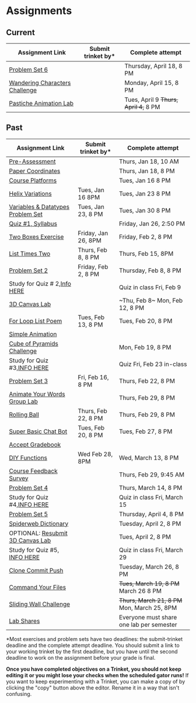 # Assignments

## Current

| Assignment Link                                                                                                                       | Submit trinket by\* | Complete attempt                              |
| ------------------------------------------------------------------------------------------------------------------------------------- | ------------------- | --------------------------------------------- |
|[Problem Set 6](https://classroom.github.com/a/6zlnpSeQ) ||Thursday, April 18, 8 PM|
|[Wandering Characters Challenge](https://classroom.github.com/a/9f9obWgU) ||Monday, April 15, 8 PM|
| [Pastiche Animation Lab](https://classroom.github.com/a/YB_onkBP)                                                                        |                     | Tues, April 9 ~~Thurs, April 4,~~ 8 PM                      |


## Past

| Assignment Link                                                                                                                        | Submit trinket by\* | Complete attempt                |
| -------------------------------------------------------------------------------------------------------------------------------------- | ------------------- | ------------------------------- |
| [Pre-Assessment](https://docs.google.com/forms/d/e/1FAIpQLSfI8_lGf7UB6HnVHs0JR19XtWAWmneT_HUIM1-ACb_C7mWakw/viewform?usp=sf_link)         |                     | Thurs, Jan 18, 10 AM            |
| [Paper Coordinates](https://classroom.github.com/a/tOox8MQP)                                                                              |                     | Thurs, Jan 18, 8 PM             |
| [Course Platforms](https://classroom.github.com/a/I_aPYXfe)                                                                               |                     | Tues, Jan 16 8 PM               |
| [Helix Variations](https://classroom.github.com/a/iYUubKEG)                                                                               | Tues, Jan 16 8PM    | Tues, Jan 23 8 PM               |
| [Variables &amp; Datatypes Problem Set](https://classroom.github.com/a/UNxAOcxS)                                                          | Tues, Jan 23, 8 PM  | Tues, Jan 30 8 PM               |
| [Quiz #1, Syllabus](https://docs.google.com/forms/d/e/1FAIpQLScanSjvjOR6N-Rf6yZ-pl0gq8Pm-xRVHQ2uahtVkvkKdG-eIg/viewform?usp=sf_link)      |                     | Friday, Jan 26, 2:50 PM         |
| [Two Boxes Exercise](https://classroom.github.com/a/87Sq-wos)                                                                             | Friday, Jan 26, 8PM | Friday, Feb 2, 8 PM             |
| [List Times Two](https://classroom.github.com/a/taX8ZU6t)                                                                                 | Thurs, Feb 8, 8 PM  | Thurs, Feb 15, 8PM              |
| [Problem Set 2](https://classroom.github.com/a/bvROnoOH)                                                                                  | Friday, Feb 2, 8 PM | Thursday, Feb 8, 8 PM           |
| Study for Quiz # 2,[Info HERE](https://github.com/allegheny-college-cmpsc-100-spring-2024/slides/blob/main/reminders/feb-9-quiz.md)       |                     | Quiz in class Fri, Feb 9        |
| [3D Canvas Lab](https://classroom.github.com/a/45BEsoro)                                                                                  |                     | ~Thu, Feb 8~ Mon, Feb 12, 8 PM |
| [For Loop List Poem](https://classroom.github.com/a/48MUfU-F)                                                                             | Tues, Feb 13, 8 PM  | Tues, Feb 20, 8 PM              |
| [Simple Animation](https://classroom.github.com/a/EU6LyQlp)                                                                               |                     |                                 |
| [Cube of Pyramids Challenge](https://classroom.github.com/a/zrz_IC5W)                                                                     |                     | Mon, Feb 19, 8 PM               |
| Study for Quiz #3,[INFO HERE](https://github.com/allegheny-college-cmpsc-100-spring-2024/slides/blob/main/reminders/quiz-3.md)            |                     | Quiz Fri, Feb 23 in-class       |
| [Problem Set 3](https://classroom.github.com/a/YirqgstC)                                                                                  | Fri, Feb 16, 8 PM   | Thurs, Feb 22, 8 PM             |
| [Animate Your Words Group Lab](https://classroom.github.com/a/HdHWCaJJ)                                                                   |                     | Thurs, Feb 29, 8 PM             |
| [Rolling Ball](https://classroom.github.com/a/AyfrQbje)                                                                                   | Thurs, Feb 22, 8 PM | Thurs, Feb 29, 8 PM             |
| [Super Basic Chat Bot](https://classroom.github.com/a/zFgt-VMj)                                                                           | Tues, Feb 20, 8 PM  | Tues, Feb 27, 8 PM              |
| [Accept Gradebook](https://classroom.github.com/a/7dLK4j3-)                                                                               |                     |                                 |
| [DIY Functions](https://classroom.github.com/a/iCIuKx1Y)                                                                                  | Wed Feb 28, 8PM     | Wed, March 13, 8 PM             |
| [Course Feedback Survey](https://docs.google.com/forms/d/e/1FAIpQLSciC4qjeHVpMU3mrBb7DDafB6i_96lPj37Ye9oei5rKWzbsnA/viewform?usp=sf_link) |                     | Thurs, Feb 29, 9:45 AM          |
| [Problem Set 4](https://classroom.github.com/a/o3j_EDOb)                                                                                  |                     | Thurs, March 14, 8 PM           |
| Study for Quiz #4,[INFO HERE](https://github.com/allegheny-college-cmpsc-100-spring-2024/slides/blob/main/reminders/quiz-4.md)            |                     | Quiz in class Fri, March 15     |
|[Problem Set 5](https://classroom.github.com/a/s1UujlD8) ||Thursday, April 4, 8 PM|
|[Spiderweb Dictionary](https://classroom.github.com/a/SJaSvL8A) ||Tuesday, April 2, 8 PM|
| OPTIONAL: [Resubmit 3D Canvas Lab](https://github.com/allegheny-college-cmpsc-100-spring-2024/slides/blob/main/reminders/lab-resubmit.md) |                     | Tues, April 2, 8 PM                           |
| Study for Quiz #5, [INFO HERE](https://github.com/allegheny-college-cmpsc-100-spring-2024/slides/blob/main/reminders/quiz-5.md)           |                     | Quiz in class Fri, March 29                   |
| [Clone Commit Push](https://classroom.github.com/a/inFop3Mr)                                                                             |                     | Tuesday, March 26, 8 PM                       |
| [Command Your Files](https://classroom.github.com/a/Oua4f7-l)                                                                            |                     | ~~Tues, March 19, 8 PM~~  March 26  8 PM     |
| [Sliding Wall Challenge](https://classroom.github.com/a/wqnNGfU5)                                                                        |                     | ~~Thurs, March 21, 8 PM~~ Mon, March 25, 8PM |
| [Lab Shares](https://github.com/allegheny-college-cmpsc-100-spring-2024/slides/blob/main/reminders/labShares.md)                         |                     | Everyone must share one lab per semester      |

\*Most exercises and problem sets have two deadlines: the submit-trinket deadline and the complete attempt deadline. You should submit a link to your working trinket by the first deadline, but you have until the second deadline to work on the assignment before your grade is final.

**Once you have completed objectives on a Trinket, you should not keep editing it or you might lose your checks when the scheduled gator runs!** If you want to keep experimenting with a Trinket, you can make a copy of by clicking the "copy" button above the editor. Rename it in a way that isn't confusing.

